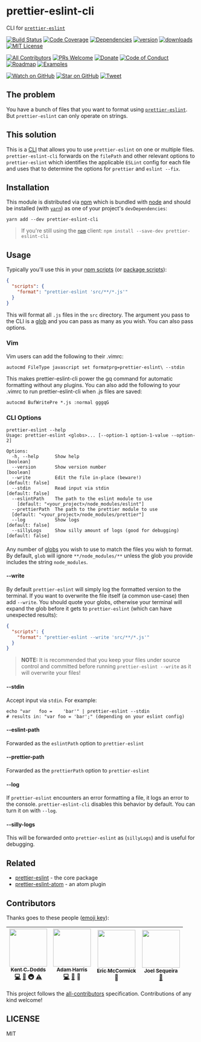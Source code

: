 # prettier-eslint-cli

CLI for [`prettier-eslint`][prettier-eslint]

[![Build Status][build-badge]][build]
[![Code Coverage][coverage-badge]][coverage]
[![Dependencies][dependencyci-badge]][dependencyci]
[![version][version-badge]][package]
[![downloads][downloads-badge]][npm-stat]
[![MIT License][license-badge]][LICENSE]

[![All Contributors](https://img.shields.io/badge/all_contributors-4-orange.svg?style=flat-square)](#contributors)
[![PRs Welcome][prs-badge]][prs]
[![Donate][donate-badge]][donate]
[![Code of Conduct][coc-badge]][coc]
[![Roadmap][roadmap-badge]][roadmap]
[![Examples][examples-badge]][examples]

[![Watch on GitHub][github-watch-badge]][github-watch]
[![Star on GitHub][github-star-badge]][github-star]
[![Tweet][twitter-badge]][twitter]

## The problem

You have a bunch of files that you want to format using [`prettier-eslint`][prettier-eslint].
But `prettier-eslint` can only operate on strings.

## This solution

This is a [CLI](https://en.wikipedia.org/wiki/Command-line_interface) that allows you to use
`prettier-eslint` on one or multiple files. `prettier-eslint-cli` forwards on the `filePath`
and other relevant options to `prettier-eslint` which identifies the applicable `ESLint`
config for each file and uses that to determine the options for `prettier` and `eslint --fix`.

## Installation

This module is distributed via [npm][npm] which is bundled with [node][node] and should
be installed (with [`yarn`][yarn]) as one of your project's `devDependencies`:

```
yarn add --dev prettier-eslint-cli
```

> If you're still using the [`npm`][npm] client: `npm install --save-dev prettier-eslint-cli`

## Usage

Typically you'll use this in your [npm scripts][npm scripts] (or [package scripts][package scripts]):

```json
{
  "scripts": {
    "format": "prettier-eslint 'src/**/*.js'"
  }
}
```

This will format all `.js` files in the `src` directory. The argument you pass to the CLI
is a [glob][glob] and you can pass as many as you wish. You can also pass options.

### Vim

Vim users can add the following to their .vimrc:

```
autocmd FileType javascript set formatprg=prettier-eslint\ --stdin
```

This makes prettier-eslint-cli power the gq command for automatic formatting without any plugins. You can also add the following to your .vimrc to run prettier-eslint-cli when .js files are saved:

```
autocmd BufWritePre *.js :normal gggqG
```

### CLI Options

```
prettier-eslint --help
Usage: prettier-eslint <globs>... [--option-1 option-1-value --option-2]

Options:
  -h, --help      Show help                                            [boolean]
  --version       Show version number                                  [boolean]
  --write         Edit the file in-place (beware!)              [default: false]
  --stdin         Read input via stdin                          [default: false]
  --eslintPath    The path to the eslint module to use
    [default: "<your_project>/node_modules/eslint"]
  --prettierPath  The path to the prettier module to use
  [default: "<your_project>/node_modules/prettier"]
  --log           Show logs                                     [default: false]
  --sillyLogs     Show silly amount of logs (good for debugging)[default: false]
```

#### <globs>

Any number of [globs][glob] you wish to use to match the files you wish to format. By default, `glob` will ignore
`**/node_modules/**` unless the glob you provide
includes the string `node_modules`.

#### --write

By default `prettier-eslint` will simply log the formatted version to the terminal. If you want to overwrite the file
itself (a common use-case) then add `--write`. You should quote your globs, otherwise your terminal will expand the glob before it gets to `prettier-eslint` (which can have unexpected results):

```json
{
  "scripts": {
    "format": "prettier-eslint --write 'src/**/*.js'"
  }
}
```

> **NOTE:** It is recommended that you keep your files under source control and committed
> before running `prettier-eslint --write` as it will overwrite your files!

#### --stdin

Accept input via `stdin`. For example:

```
echo "var   foo =    'bar'" | prettier-eslint --stdin
# results in: "var foo = 'bar';" (depending on your eslint config)
```

#### --eslint-path

Forwarded as the `eslintPath` option to `prettier-eslint`

#### --prettier-path

Forwarded as the `prettierPath` option to `prettier-eslint`

#### --log

If `prettier-eslint` encounters an error formatting a file, it logs an error to the console.
`prettier-eslint-cli` disables this behavior by default. You can turn it on with `--log`.

#### --silly-logs

This will be forwarded onto `prettier-eslint` as (`sillyLogs`) and is useful for debugging.

## Related

- [prettier-eslint](https://github.com/kentcdodds/prettier-eslint) - the core package
- [prettier-eslint-atom](https://github.com/kentcdodds/prettier-eslint-atom) - an atom plugin

## Contributors

Thanks goes to these people ([emoji key][emojis]):

<!-- ALL-CONTRIBUTORS-LIST:START - Do not remove or modify this section -->
| [<img src="https://avatars.githubusercontent.com/u/1500684?v=3" width="100px;"/><br /><sub>Kent C. Dodds</sub>](https://kentcdodds.com)<br />[💻](https://github.com/kentcdodds/prettier-eslint-cli/commits?author=kentcdodds) [📖](https://github.com/kentcdodds/prettier-eslint-cli/commits?author=kentcdodds) 🚇 [⚠️](https://github.com/kentcdodds/prettier-eslint-cli/commits?author=kentcdodds) | [<img src="https://avatars3.githubusercontent.com/u/3266363?v=3" width="100px;"/><br /><sub>Adam Harris</sub>](https://github.com/aharris88)<br />[💻](https://github.com/kentcdodds/prettier-eslint-cli/commits?author=aharris88) [📖](https://github.com/kentcdodds/prettier-eslint-cli/commits?author=aharris88) 👀 | [<img src="https://avatars.githubusercontent.com/u/622118?v=3" width="100px;"/><br /><sub>Eric McCormick</sub>](https://ericmccormick.io)<br />👀 | [<img src="https://avatars.githubusercontent.com/u/12389411?v=3" width="100px;"/><br /><sub>Joel Sequeira</sub>](https://github.com/joelseq)<br />[📖](https://github.com/kentcdodds/prettier-eslint-cli/commits?author=joelseq) |
| :---: | :---: | :---: | :---: |
<!-- ALL-CONTRIBUTORS-LIST:END -->

This project follows the [all-contributors][all-contributors] specification. Contributions of any kind welcome!

## LICENSE

MIT

[yarn]: https://yarnpkg.com/
[npm]: https://www.npmjs.com/
[node]: https://nodejs.org
[build-badge]: https://img.shields.io/travis/kentcdodds/prettier-eslint-cli.svg?style=flat-square
[build]: https://travis-ci.org/kentcdodds/prettier-eslint-cli
[coverage-badge]: https://img.shields.io/codecov/c/github/kentcdodds/prettier-eslint-cli.svg?style=flat-square
[coverage]: https://codecov.io/github/kentcdodds/prettier-eslint-cli
[dependencyci-badge]: https://dependencyci.com/github/kentcdodds/prettier-eslint-cli/badge?style=flat-square
[dependencyci]: https://dependencyci.com/github/kentcdodds/prettier-eslint-cli
[version-badge]: https://img.shields.io/npm/v/prettier-eslint-cli.svg?style=flat-square
[package]: https://www.npmjs.com/package/prettier-eslint-cli
[downloads-badge]: https://img.shields.io/npm/dm/prettier-eslint-cli.svg?style=flat-square
[npm-stat]: http://npm-stat.com/charts.html?package=prettier-eslint-cli&from=2016-04-01
[license-badge]: https://img.shields.io/npm/l/prettier-eslint-cli.svg?style=flat-square
[license]: https://github.com/kentcdodds/prettier-eslint-cli/blob/master/other/LICENSE
[prs-badge]: https://img.shields.io/badge/PRs-welcome-brightgreen.svg?style=flat-square
[prs]: http://makeapullrequest.com
[donate-badge]: https://img.shields.io/badge/$-support-green.svg?style=flat-square
[donate]: http://kcd.im/donate
[coc-badge]: https://img.shields.io/badge/code%20of-conduct-ff69b4.svg?style=flat-square
[coc]: https://github.com/kentcdodds/prettier-eslint-cli/blob/master/other/CODE_OF_CONDUCT.md
[roadmap-badge]: https://img.shields.io/badge/%F0%9F%93%94-roadmap-CD9523.svg?style=flat-square
[roadmap]: https://github.com/kentcdodds/prettier-eslint-cli/blob/master/other/ROADMAP.md
[examples-badge]: https://img.shields.io/badge/%F0%9F%92%A1-examples-8C8E93.svg?style=flat-square
[examples]: https://github.com/kentcdodds/prettier-eslint-cli/blob/master/other/EXAMPLES.md
[github-watch-badge]: https://img.shields.io/github/watchers/kentcdodds/prettier-eslint-cli.svg?style=social
[github-watch]: https://github.com/kentcdodds/prettier-eslint-cli/watchers
[github-star-badge]: https://img.shields.io/github/stars/kentcdodds/prettier-eslint-cli.svg?style=social
[github-star]: https://github.com/kentcdodds/prettier-eslint-cli/stargazers
[twitter]: https://twitter.com/intent/tweet?text=Check%20out%20prettier-eslint-cli!%20https://github.com/kentcdodds/prettier-eslint-cli%20%F0%9F%91%8D
[twitter-badge]: https://img.shields.io/twitter/url/https/github.com/kentcdodds/prettier-eslint-cli.svg?style=social
[emojis]: https://github.com/kentcdodds/all-contributors#emoji-key
[all-contributors]: https://github.com/kentcdodds/all-contributors
[prettier-eslint]: https://github.com/kentcdodds/prettier-eslint
[npm scripts]: https://docs.npmjs.com/misc/scripts
[package scripts]: https://github.com/kentcdodds/p-s
[glob]: https://github.com/isaacs/node-glob
